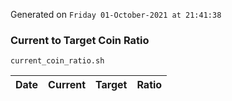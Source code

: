 Generated on `Friday 01-October-2021 at 21:41:38`

### Current to Target Coin Ratio
`current_coin_ratio.sh`

Date|Current|Target|Ratio
---|---|---|---
